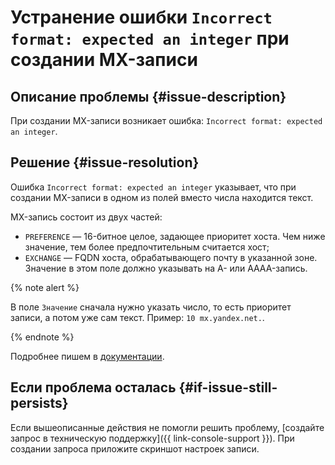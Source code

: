 # Устранение ошибки `Incorrect format: expected an integer` при создании MX-записи


## Описание проблемы {#issue-description}

При создании MX-записи возникает ошибка: `Incorrect format: expected an integer`.

## Решение {#issue-resolution}

Ошибка `Incorrect format: expected an integer` указывает, что при создании MX-записи в одном из полей вместо числа находится текст. 

MX-запись состоит из двух частей:

* `PREFERENCE` — 16-битное целое, задающее приоритет хоста. Чем ниже значение, тем более предпочтительным считается хост;
* `EXCHANGE` — FQDN хоста, обрабатывающего почту в указанной зоне. Значение в этом поле должно указывать на A- или AAAA-запись.

{% note alert %}

В поле `Значение` сначала нужно указать число, то есть приоритет записи, а потом уже сам текст. Пример: `10 mx.yandex.net.`.

{% endnote %}

Подробнее пишем в [документации](../../../dns/concepts/resource-record.md#mx).

## Если проблема осталась {#if-issue-still-persists}

Если вышеописанные действия не помогли решить проблему, [создайте запрос в техническую поддержку]({{ link-console-support }}). При создании запроса приложите скриншот настроек записи.